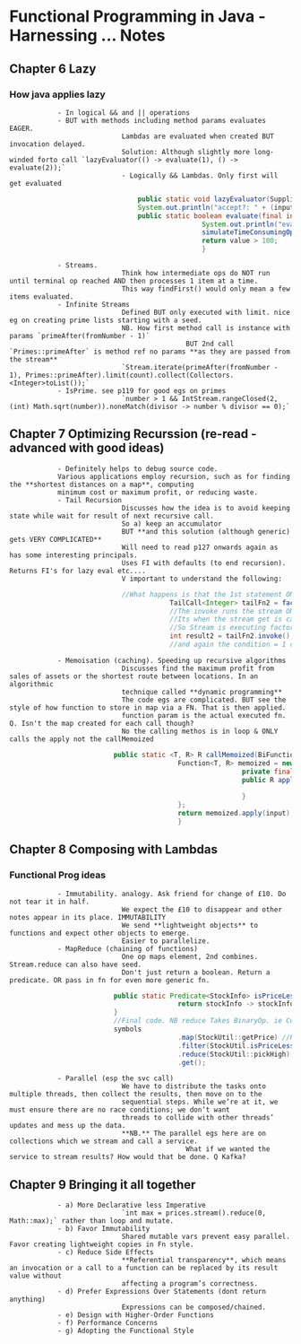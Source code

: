 # Functional Programming in Java - Harnessing ... Notes

## Chapter 6 Lazy

### How java applies lazy
                - In logical && and || operations
                - BUT with methods including method params evaluates EAGER.
                                Lambdas are evaluated when created BUT invocation delayed.
                                Solution: Although slightly more long-winded forto call `lazyEvaluator(() -> evaluate(1), () -> evaluate(2));`
                                - Logically && Lambdas. Only first will get evaluated
``` java
                                public static void lazyEvaluator(Supplier<Boolean> input1, Supplier<Boolean> input2) {
                                System.out.println("accept?: " + (input1.get() && input2.get()));
                                public static boolean evaluate(final int value) {
                                                System.out.println("evaluating ..." + value);
                                                simulateTimeConsumingOp(2000);
                                                return value > 100;
                                                }
```
                - Streams. 
                                Think how intermediate ops do NOT run until terminal op reached AND then processes 1 item at a time.
                                This way findFirst() would only mean a few items evaluated.
                - Infinite Streams
                                Defined BUT only executed with limit. nice eg on creating prime lists starting with a seed.
                                NB. How first method call is instance with params `primeAfter(fromNumber - 1)`
                                                BUT 2nd call `Primes::primeAfter` is method ref no params **as they are passed from the stream**
                                `Stream.iterate(primeAfter(fromNumber - 1), Primes::primeAfter).limit(count).collect(Collectors.<Integer>toList());`
                - IsPrime. see p119 for good egs on primes
                                `number > 1 && IntStream.rangeClosed(2, (int) Math.sqrt(number)).noneMatch(divisor -> number % divisor == 0);`
                                
## Chapter 7 Optimizing Recurssion (re-read - advanced with good ideas)
                - Definitely helps to debug source code.
                Various applications employ recursion, such as for finding the **shortest distances on a map**, computing 
                minimum cost or maximum profit, or reducing waste.
                - Tail Recursion
                                Discusses how the idea is to avoid keeping state while wait for result of next recursive call.
                                So a) keep an accumulator
                                BUT **and this solution (although generic) gets VERY COMPLICATED**
                                Will need to read p127 onwards again as has some interesting principals.
                                Uses FI with defaults (to end recursion). Returns FI's for lazy eval etc....
                                V important to understand the following:
``` java
                            //What happens is that the 1st statement ONLY returns 1 Fn.
                                        TailCall<Integer> tailFn2 = factorialTailRec(1, 3);  //So returns a TailCall which is FI
                                        //The invoke runs the stream ONLY once also.
                                        //Its when the stream get is called that the recursive methods are invoked as normal.
                                        //So Stream is executing factorialTailRec(factorial * number, number - 1) by iterate calling TailCall::apply
                                        int result2 = tailFn2.invoke();
                                        //and again the condition = 1 call isDone true method to terminate.
```
                - Memoisation (caching). Speeding up recursive algorithms
                                Discusses find the maximum profit from sales of assets or the shortest route between locations. In an algorithmic
                                technique called **dynamic programming**
                                The code egs are complicated. BUT see the style of how function to store in map via a FN. That is then applied.
                                function param is the actual executed fn. Q. Isn't the map created for each call though?
                                No the calling methos is in loop & ONLY calls the apply not the callMemoized
``` java
                          public static <T, R> R callMemoized(BiFunction<Function<T,R>, T, R> function, T input) {
                                          Function<T, R> memoized = new Function<T, R>() {
                                                          private final Map<T, R> store = new HashMap<>();
                                                          public R apply(final T input) {
                                                                          return store.computeIfAbsent(input, key -> function.apply(this, key));
                                                          }
                                          };
                                          return memoized.apply(input);
                                          }
```

## Chapter 8 Composing with Lambdas

### Functional Prog ideas
                - Immutability. analogy. Ask friend for change of £10. Do not tear it in half.
                                We expect the £10 to disappear and other notes appear in its place. IMMUTABILITY
                                We send **lightweight objects** to functions and expect other objects to emerge.
                                Easier to parallelize.
                - MapReduce (chaining of functions)
                                One op maps element, 2nd combines. Stream.reduce can also have seed.
                                Don't just return a boolean. Return a predicate. OR pass in fn for even more generic fn.
``` java 
                          public static Predicate<StockInfo> isPriceLessThan(final int price) {
                                          return stockInfo -> stockInfo.price.compareTo(BigDecimal.valueOf(price)) < 0;
                          }
                          //Final code. NB reduce Takes BinaryOp. ie Compares 2 items & returns 1
                          symbols
                                          .map(StockUtil::getPrice) //Returns value obj StockInfo
                                          .filter(StockUtil.isPriceLessThan(500))
                                          .reduce(StockUtil::pickHigh)
                                          .get();
 ```
                - Parallel (esp the svc call)
                                We have to distribute the tasks onto multiple threads, then collect the results, then move on to the 
                                sequential steps. While we’re at it, we must ensure there are no race conditions; we don’t want 
                                threads to collide with other threads’ updates and mess up the data.
                                **NB.** The parallel egs here are on collections which we stream and call a service.
                                                What if we wanted the service to stream results? How would that be done. Q Kafka?
                                
## Chapter 9 Bringing it all together
                - a) More Declarative less Imperative
                                `int max = prices.stream().reduce(0, Math::max);` rather than loop and mutate.
                - b) Favor Immutability
                                Shared mutable vars prevent easy parallel. Favor creating lightweight copies in Fn style.
                - c) Reduce Side Effects
                                **Referential transparency**, which means an invocation or a call to a function can be replaced by its result value without
                                affecting a program’s correctness.
                - d) Prefer Expressions Over Statements (dont return anything)
                                Expressions can be composed/chained.
                - e) Design with Higher-Order Functions
                - f) Performance Concerns
                - g) Adopting the Functional Style             

